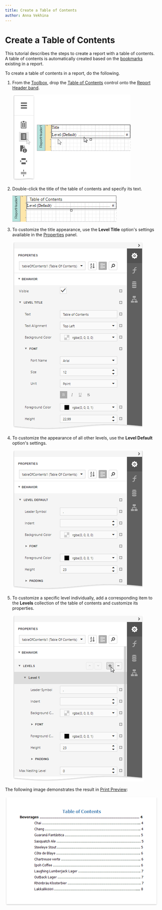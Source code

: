 ```yaml
---
title: Create a Table of Contents
author: Anna Vekhina
---
```

# Create a Table of Contents
This tutorial describes the steps to create a report with a table of contents. A table of contents is automatically created based on the [bookmarks](add-bookmarks-and-a-document-map.md) existing in a report.

To create a table of contents in a report, do the following.
1. From the [Toolbox](../report-designer-tools/toolbox.md), drop the [Table of Contents](../use-report-elements/use-basic-report-controls/table-of-contents.md) control onto the [Report Header band](../introduction-to-banded-reports.md).
	
	![](../../../images/eurd-web-drop-table-of-contents.png)
2. Double-click the title of the table of contents and specify its text.
	
	![](../../../images/eurd-web-toc-change-title.png)
3. To customize the title appearance, use the **Level Title** option's settings available in the [Properties](../report-designer-tools/ui-panels/properties-panel.md) panel.
	
	![](../../../images/eurd-web-toc-level-title.png)
4. To customize the appearance of all other levels, use the **Level Default** option's settings.
	
	![](../../../images/eurd-web-toc-levet-default.png)
5. To customize a specific level individually, add a corresponding item to the **Levels** collection of the table of contents and customize its properties.
	
	![](../../../images/eurd-web-toc-levels.png)

The following image demonstrates the result in [Print Preview](../preview-print-and-export-reports.md):

![](../../../images/eurd-web-toc-result.png)